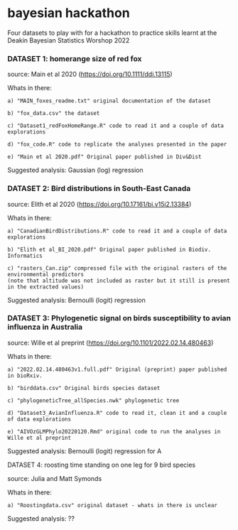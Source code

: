 # bayesian hackathon

Four datasets to play with for a hackathon to practice skills learnt at the Deakin Bayesian Statistics Worshop 2022







### DATASET 1: homerange size of red fox

  source: Main et al 2020 (https://doi.org/10.1111/ddi.13115)

  Whats in there:
  
    a) "MAIN_foxes_readme.txt" original documentation of the dataset
    
    b) "fox_data.csv" the dataset
    
    c) "Dataset1_redFoxHomeRange.R" code to read it and a couple of data explorations
    
    d) "fox_code.R" code to replicate the analyses presented in the paper
    
    e) "Main et al 2020.pdf" Original paper published in Div&Dist

  Suggested analysis: Gaussian (log) regression





### DATASET 2: Bird distributions in South-East Canada

  source: Elith et al 2020 (https://doi.org/10.17161/bi.v15i2.13384)
  
  Whats in there:
  
    a) "CanadianBirdDistributions.R" code to read it and a couple of data explorations
    
    b) "Elith et al_BI_2020.pdf" Original paper published in Biodiv. Informatics
    
    c) "rasters_Can.zip" compressed file with the original rasters of the environmental predictors 
    (note that altitude was not included as raster but it still is present in the extracted values)
    
  
  Suggested analysis: Bernoulli (logit) regression
  




### DATASET 3: Phylogenetic signal on birds susceptibility to avian influenza in Australia

  source: Wille et al preprint (https://doi.org/10.1101/2022.02.14.480463)
  
  Whats in there:
  
    a) "2022.02.14.480463v1.full.pdf" Original (preprint) paper published in bioRxiv.
    
    b) "birddata.csv" Original birds species dataset

    c) "phylogeneticTree_allSpecies.nwk" phylogenetic tree
    
    d) "Dataset3_AvianInfluenza.R" code to read it, clean it and a couple of data explorations
    
    e) "AIVOzGLMPhylo20220120.Rmd" original code to run the analyses in Wille et al preprint
  
  Suggested analysis: Bernoulli (logit) regression for A
  
    
    
    
  

DATASET 4: roosting time standing on one leg for 9 bird species

  source: Julia and Matt Symonds
  
  Whats in there:
  
    a) "Roostingdata.csv" original dataset - whats in there is unclear
  
  Suggested analysis: ??
  
  
